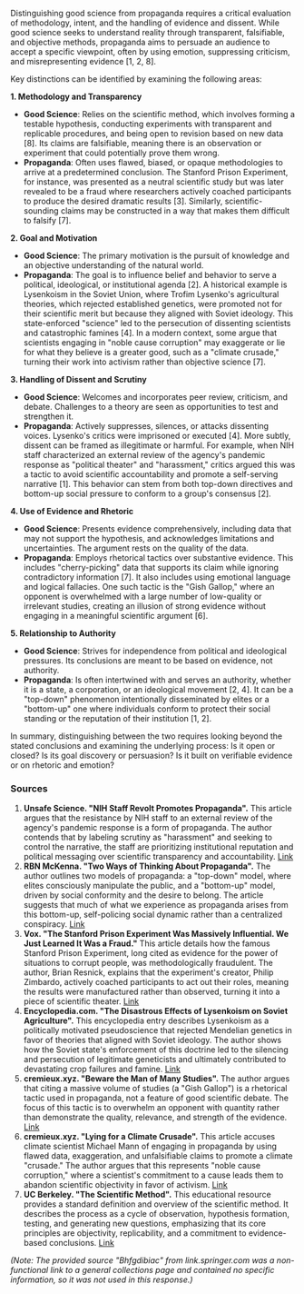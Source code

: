Distinguishing good science from propaganda requires a critical evaluation of methodology, intent, and the handling of evidence and dissent. While good science seeks to understand reality through transparent, falsifiable, and objective methods, propaganda aims to persuade an audience to accept a specific viewpoint, often by using emotion, suppressing criticism, and misrepresenting evidence [1, 2, 8].

Key distinctions can be identified by examining the following areas:

**1. Methodology and Transparency**
*   **Good Science**: Relies on the scientific method, which involves forming a testable hypothesis, conducting experiments with transparent and replicable procedures, and being open to revision based on new data [8]. Its claims are falsifiable, meaning there is an observation or experiment that could potentially prove them wrong.
*   **Propaganda**: Often uses flawed, biased, or opaque methodologies to arrive at a predetermined conclusion. The Stanford Prison Experiment, for instance, was presented as a neutral scientific study but was later revealed to be a fraud where researchers actively coached participants to produce the desired dramatic results [3]. Similarly, scientific-sounding claims may be constructed in a way that makes them difficult to falsify [7].

**2. Goal and Motivation**
*   **Good Science**: The primary motivation is the pursuit of knowledge and an objective understanding of the natural world.
*   **Propaganda**: The goal is to influence belief and behavior to serve a political, ideological, or institutional agenda [2]. A historical example is Lysenkoism in the Soviet Union, where Trofim Lysenko's agricultural theories, which rejected established genetics, were promoted not for their scientific merit but because they aligned with Soviet ideology. This state-enforced "science" led to the persecution of dissenting scientists and catastrophic famines [4]. In a modern context, some argue that scientists engaging in "noble cause corruption" may exaggerate or lie for what they believe is a greater good, such as a "climate crusade," turning their work into activism rather than objective science [7].

**3. Handling of Dissent and Scrutiny**
*   **Good Science**: Welcomes and incorporates peer review, criticism, and debate. Challenges to a theory are seen as opportunities to test and strengthen it.
*   **Propaganda**: Actively suppresses, silences, or attacks dissenting voices. Lysenko's critics were imprisoned or executed [4]. More subtly, dissent can be framed as illegitimate or harmful. For example, when NIH staff characterized an external review of the agency's pandemic response as "political theater" and "harassment," critics argued this was a tactic to avoid scientific accountability and promote a self-serving narrative [1]. This behavior can stem from both top-down directives and bottom-up social pressure to conform to a group's consensus [2].

**4. Use of Evidence and Rhetoric**
*   **Good Science**: Presents evidence comprehensively, including data that may not support the hypothesis, and acknowledges limitations and uncertainties. The argument rests on the quality of the data.
*   **Propaganda**: Employs rhetorical tactics over substantive evidence. This includes "cherry-picking" data that supports its claim while ignoring contradictory information [7]. It also includes using emotional language and logical fallacies. One such tactic is the "Gish Gallop," where an opponent is overwhelmed with a large number of low-quality or irrelevant studies, creating an illusion of strong evidence without engaging in a meaningful scientific argument [6].

**5. Relationship to Authority**
*   **Good Science**: Strives for independence from political and ideological pressures. Its conclusions are meant to be based on evidence, not authority.
*   **Propaganda**: Is often intertwined with and serves an authority, whether it is a state, a corporation, or an ideological movement [2, 4]. It can be a "top-down" phenomenon intentionally disseminated by elites or a "bottom-up" one where individuals conform to protect their social standing or the reputation of their institution [1, 2].

In summary, distinguishing between the two requires looking beyond the stated conclusions and examining the underlying process: Is it open or closed? Is its goal discovery or persuasion? Is it built on verifiable evidence or on rhetoric and emotion?

### Sources

1.  **Unsafe Science. "NIH Staff Revolt Promotes Propaganda".** This article argues that the resistance by NIH staff to an external review of the agency's pandemic response is a form of propaganda. The author contends that by labeling scrutiny as "harassment" and seeking to control the narrative, the staff are prioritizing institutional reputation and political messaging over scientific transparency and accountability. [Link](https://unsafescience.substack.com/p/nih-staff-revolt-promotes-propaganda)
2.  **RBN McKenna. "Two Ways of Thinking About Propaganda".** The author outlines two models of propaganda: a "top-down" model, where elites consciously manipulate the public, and a "bottom-up" model, driven by social conformity and the desire to belong. The article suggests that much of what we experience as propaganda arises from this bottom-up, self-policing social dynamic rather than a centralized conspiracy. [Link](https://rbnmckenna86.substack.com/p/two-ways-of-thinking-about-propaganda)
3.  **Vox. "The Stanford Prison Experiment Was Massively Influential. We Just Learned It Was a Fraud."** This article details how the famous Stanford Prison Experiment, long cited as evidence for the power of situations to corrupt people, was methodologically fraudulent. The author, Brian Resnick, explains that the experiment's creator, Philip Zimbardo, actively coached participants to act out their roles, meaning the results were manufactured rather than observed, turning it into a piece of scientific theater. [Link](https://www.vox.com/2018/6/13/17449118/stanford-prison-experiment-fraud-psychology-replication)
4.  **Encyclopedia.com. "The Disastrous Effects of Lysenkoism on Soviet Agriculture".** This encyclopedia entry describes Lysenkoism as a politically motivated pseudoscience that rejected Mendelian genetics in favor of theories that aligned with Soviet ideology. The author shows how the Soviet state's enforcement of this doctrine led to the silencing and persecution of legitimate geneticists and ultimately contributed to devastating crop failures and famine. [Link](https://www.encyclopedia.com/science/encyclopedias-almanacs-transcripts-and-maps/disastrous-effects-lysenkoism-soviet-agriculture)
5.  **cremieux.xyz. "Beware the Man of Many Studies".** The author argues that citing a massive volume of studies (a "Gish Gallop") is a rhetorical tactic used in propaganda, not a feature of good scientific debate. The focus of this tactic is to overwhelm an opponent with quantity rather than demonstrate the quality, relevance, and strength of the evidence. [Link](https://www.cremieux.xyz/p/beware-the-man-of-many-studies)
6.  **cremieux.xyz. "Lying for a Climate Crusade".** This article accuses climate scientist Michael Mann of engaging in propaganda by using flawed data, exaggeration, and unfalsifiable claims to promote a climate "crusade." The author argues that this represents "noble cause corruption," where a scientist's commitment to a cause leads them to abandon scientific objectivity in favor of activism. [Link](https://www.cremieux.xyz/p/lying-for-climate-crusading)
7.  **UC Berkeley. "The Scientific Method".** This educational resource provides a standard definition and overview of the scientific method. It describes the process as a cycle of observation, hypothesis formation, testing, and generating new questions, emphasizing that its core principles are objectivity, replicability, and a commitment to evidence-based conclusions. [Link](https://undsci.berkeley.edu/article/0_0_0/howscienceworks_02)

*(Note: The provided source "Bhfgdibiac" from link.springer.com was a non-functional link to a general collections page and contained no specific information, so it was not used in this response.)*